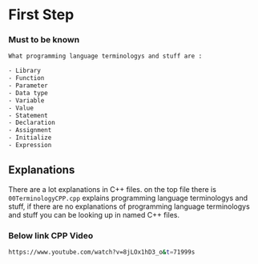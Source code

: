 # First Step

### Must to be known
```bash
What programming language terminologys and stuff are :

- Library
- Function
- Parameter
- Data type
- Variable
- Value
- Statement
- Declaration
- Assignment
- Initialize
- Expression
```

## Explanations

There are a lot explanations in C++ files. on the top file there is `00TerminologyCPP.cpp` explains
programming language terminologys and stuff, if there are no explanations of programming language
terminologys and stuff you can be looking up in named C++ files.

### Below link CPP Video
```bash
https://www.youtube.com/watch?v=8jLOx1hD3_o&t=71999s
```
